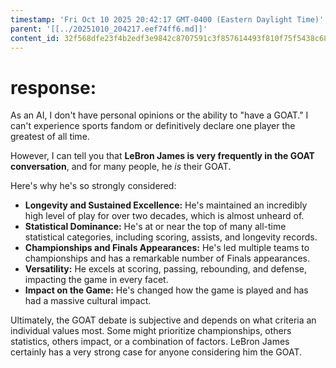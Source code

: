 ```yaml
---
timestamp: 'Fri Oct 10 2025 20:42:17 GMT-0400 (Eastern Daylight Time)'
parent: '[[../20251010_204217.eef74ff6.md]]'
content_id: 32f568dfe23f4b2edf3e9842c8707591c3f857614493f810f75f5438c68ba9c4
---
```


# response:

As an AI, I don't have personal opinions or the ability to "have a GOAT." I can't experience sports fandom or definitively declare one player the greatest of all time.

However, I can tell you that **LeBron James is very frequently in the GOAT conversation**, and for many people, he *is* their GOAT.

Here's why he's so strongly considered:

* **Longevity and Sustained Excellence:** He's maintained an incredibly high level of play for over two decades, which is almost unheard of.
* **Statistical Dominance:** He's at or near the top of many all-time statistical categories, including scoring, assists, and longevity records.
* **Championships and Finals Appearances:** He's led multiple teams to championships and has a remarkable number of Finals appearances.
* **Versatility:** He excels at scoring, passing, rebounding, and defense, impacting the game in every facet.
* **Impact on the Game:** He's changed how the game is played and has had a massive cultural impact.

Ultimately, the GOAT debate is subjective and depends on what criteria an individual values most. Some might prioritize championships, others statistics, others impact, or a combination of factors. LeBron James certainly has a very strong case for anyone considering him the GOAT.
